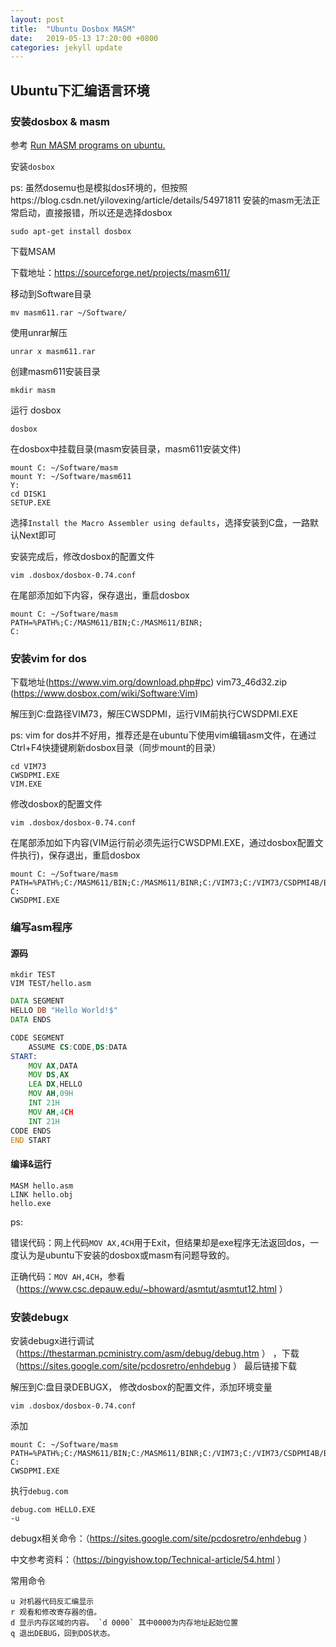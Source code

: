 ```yaml
---
layout: post
title:  "Ubuntu Dosbox MASM"
date:   2019-05-13 17:20:00 +0800
categories: jekyll update
---
```


## Ubuntu下汇编语言环境

### 安装dosbox & masm

参考 [Run MASM programs on ubuntu.](https://ksaikiranr.wordpress.com/2016/05/01/run-masm-programs-on-ubuntu/)

安装`dosbox`

ps: 虽然dosemu也是模拟dos环境的，但按照https://blog.csdn.net/yilovexing/article/details/54971811 安装的masm无法正常启动，直接报错，所以还是选择dosbox

```
sudo apt-get install dosbox
```

下载MSAM

下载地址：https://sourceforge.net/projects/masm611/

移动到Software目录

```
mv masm611.rar ~/Software/
```

使用unrar解压

```
unrar x masm611.rar
```

创建masm611安装目录

```
mkdir masm
```

运行 dosbox

```
dosbox
```

在dosbox中挂载目录(masm安装目录，masm611安装文件)

```
mount C: ~/Software/masm
mount Y: ~/Software/masm611
Y:
cd DISK1
SETUP.EXE
```

选择`Install the Macro Assembler using defaults`，选择安装到C盘，一路默认Next即可

安装完成后，修改dosbox的配置文件

```
vim .dosbox/dosbox-0.74.conf
```

在尾部添加如下内容，保存退出，重启dosbox
```
mount C: ~/Software/masm
PATH=%PATH%;C:/MASM611/BIN;C:/MASM611/BINR;
C:
```


### 安装vim for dos

下载地址(https://www.vim.org/download.php#pc) vim73_46d32.zip  (https://www.dosbox.com/wiki/Software:Vim)

解压到C:盘路径VIM73，解压CWSDPMI，运行VIM前执行CWSDPMI.EXE

ps: vim for dos并不好用，推荐还是在ubuntu下使用vim编辑asm文件，在通过Ctrl+F4快捷键刷新dosbox目录（同步mount的目录）

```
cd VIM73
CWSDPMI.EXE
VIM.EXE
```

修改dosbox的配置文件

```
vim .dosbox/dosbox-0.74.conf
```

在尾部添加如下内容(VIM运行前必须先运行CWSDPMI.EXE，通过dosbox配置文件执行)，保存退出，重启dosbox
```
mount C: ~/Software/masm
PATH=%PATH%;C:/MASM611/BIN;C:/MASM611/BINR;C:/VIM73;C:/VIM73/CSDPMI4B/BIN
C:
CWSDPMI.EXE
```

### 编写asm程序

#### 源码

```
mkdir TEST
VIM TEST/hello.asm
```

```asm
DATA SEGMENT
HELLO DB "Hello World!$"
DATA ENDS

CODE SEGMENT
	ASSUME CS:CODE,DS:DATA
START:
	MOV AX,DATA
	MOV DS,AX
	LEA DX,HELLO
	MOV AH,09H
	INT 21H
	MOV AH,4CH
	INT 21H
CODE ENDS
END START
```

#### 编译&运行

```
MASM hello.asm
LINK hello.obj
hello.exe
```
ps:

错误代码：网上代码`MOV AX,4CH`用于Exit，但结果却是exe程序无法返回dos，一度认为是ubuntu下安装的dosbox或masm有问题导致的。

正确代码：`MOV AH,4CH`，参看（https://www.csc.depauw.edu/~bhoward/asmtut/asmtut12.html ）

### 安装debugx

安装debugx进行调试（https://thestarman.pcministry.com/asm/debug/debug.htm ） ，下载（https://sites.google.com/site/pcdosretro/enhdebug ） 最后链接下载

解压到C:盘目录DEBUGX， 修改dosbox的配置文件，添加环境变量

```
vim .dosbox/dosbox-0.74.conf
```
添加
```
mount C: ~/Software/masm
PATH=%PATH%;C:/MASM611/BIN;C:/MASM611/BINR;C:/VIM73;C:/VIM73/CSDPMI4B/BIN;C:/DEBUGX
C:
CWSDPMI.EXE
```

执行`debug.com`

```
debug.com HELLO.EXE
-u
```

debugx相关命令：（https://sites.google.com/site/pcdosretro/enhdebug ）

中文参考资料：（https://bingyishow.top/Technical-article/54.html ）

常用命令
```
u 对机器代码反汇编显示
r 观看和修改寄存器的值。
d 显示内存区域的内容。 `d 0000` 其中0000为内存地址起始位置
q 退出DEBUG，回到DOS状态。 

```